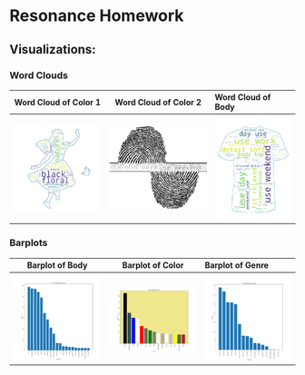 # Resonance Homework 

## Visualizations:  

### Word Clouds 


Word Cloud of Color 1            |  Word Cloud of Color 2         | Word Cloud of Body 
:-------------------------:|:-------------------------:|:-------------------------
![image](./wc_alice_color.png)  |  ![image](./wc_rea_body.png) | ![image](./wc_dp_body.png)

### Barplots 

Barplot of Body            |  Barplot of Color         | Barplot of Genre
:-------------------------:|:-------------------------:|:-------------------------
![image](./barplot_body.png)  |  ![image](./barplot_color.png) | ![image](./barplot_Genre.png)